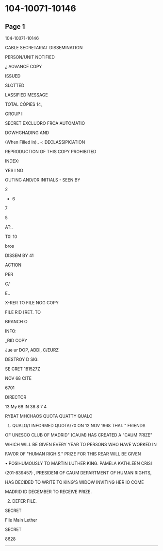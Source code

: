 # 104-10071-10146

## Page 1

104-10071-10146

CABLE SECRETARIAT DISSEMINATION

PERSON/UNIT NOTIFIED

¿ AOVANCE COPY

ISSUED

SLOTTED

LASSIFIED MESSAGE

TOTAL CÓPIES 14,

GROUP I

SECRET EXCLUORO FROA AUTOMATIO

DOWHGHADING AND

(When Filled In).. -: DECLASSIPICATION

REPRODUCTION OF THIS COPY PROHIBITED

INDEX:

YES I NO

OUTING AND/OR INITIALS - SEEN BY

2

* 6

7

5

AT:.

T0l 10

bros

DISSEM BY 41

ACTION

PER

C/

E..

X-RER TO FILE NOG COPY

FILE RID [RET. TO

BRANCH O

INFO:

_RID COPY

Jue ur DOP, ADDI, C/EURZ

DESTROY D SIG.

SE CRET 181527Z

NOV 68 CITE

6701

DIRECTOR

13 My 68 IN 36 8 7 4

RYBAT MHCHAOS QUOTA QUATTY QUALO

1. QUALO/1 INFORMED QUOTA/70 ON 12 NOV 1968 THAI. " FRIENDS

OF UNESCO CLUB OF MADRID" (CAUM) HAS CREATED A "CAUM PRIZE"

WHICH WILL BE GIVEN EVERY YEAR TO PERSONS WHO HAVE WORKED IN

FAVOR OF "HUMAN RIGHIS." PRIZE FOR THIS REAR WILL BE GIVEN

• POSIHUMOUSLY TO MARTIN LUTHER KING. PAMELA KATHLEEN CRISI

(201-839457) , PRESIDENI OF CAUM DEPARTMENT OF HUMAN RIGHTS,

HAS DECIDED TO WRITE TO KING'S WIDOW INVITING HER IO COME

MADRID ID DECEMBER TO RECEIVE PRIZE.

2. DEFER FILE.

SECRET

File Main Lether

SECRET

8628

---

